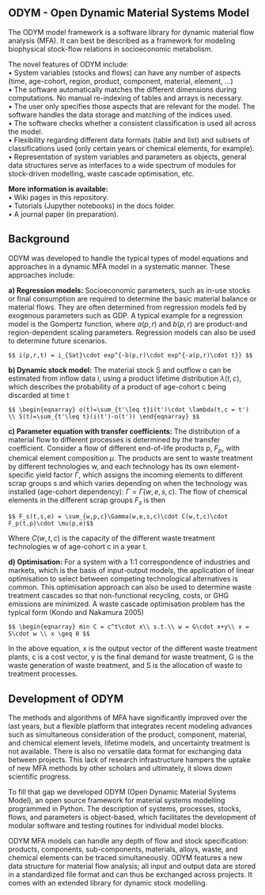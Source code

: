 ## ODYM   -   Open Dynamic Material Systems Model

The ODYM model framework is a software library for dynamic material flow analysis (MFA). It can best be described as a framework for modeling biophysical stock-flow relations in socioeconomic metabolism. 

The novel features of ODYM include:\
•	System variables (stocks and flows) can have any number of aspects (time, age-cohort, region, product, component, material, element, …)\
•	The software automatically matches the different dimensions during computations. No manual re-indexing of tables and arrays is necessary. \
•	The user only specifies those aspects that are relevant for the model. The software handles the data storage and matching of the indices used.\
•	The software checks whether a consistent classification is used all across the model.\
•	Flexibility regarding different data formats (table and list) and subsets of classifications used (only certain years or chemical elements, for example).\
•	Representation of system variables and parameters as objects, general data structures serve as interfaces to a wide spectrum of modules for stock-driven modelling, waste cascade optimisation, etc.

__More information is available:__\
•	Wiki pages in this repository.\
•	Tutorials (Jupyther notebooks) in the docs folder.\
•	A journal paper (in preparation).

## Background

ODYM was developed to handle the typical types of model equations and approaches in a dynamic MFA model in a systematic manner. 
These approaches include:

__a)	Regression models:__ Socioeconomic parameters, such as in-use stocks or final consumption are required to determine the basic material balance or material flows. They are often determined from regression models fed by exogenous parameters such as GDP. A typical example for a regression model is the Gompertz function, where $a(p,r)$ and $b(p,r)$ are product-and region-dependent scaling parameters. Regression models can also be used to determine future scenarios.
	   
	$$ i(p,r,t) = i_{Sat}\cdot exp^{-b(p,r)\cdot exp^{-a(p,r)\cdot t}} $$
     
__b)	Dynamic stock model:__ The material stock S and outflow o can be estimated from inflow data i, using a product lifetime distribution $\lambda(t,c)$, which describes the probability of a product of age-cohort c being discarded at time t 

	$$ \begin{eqnarray} o(t)=\sum_{t'\leq t}i(t')\cdot \lambda(t,c = t') \\ S(t)=\sum_{t'\leq t}(i(t')-o(t')) \end{eqnarray} $$

__c)	Parameter equation with transfer coefficients:__ The distribution of a material flow to different processes is determined by the transfer coefficient. Consider a flow of different end-of-life products p, $F_p$, with chemical element composition $\mu$. The products are sent to waste treatment by different technologies w, and each technology has its own element-specific yield factor $\Gamma$, which assigns the incoming elements to different scrap groups s and which varies depending on when the technology was installed (age-cohort dependency): $\Gamma = \Gamma(w,e,s,c)$. The flow of chemical elements in the different scrap groups $F_s$ is then

	$$ F_s(t,s,e) = \sum_{w,p,c}\Gamma(w,e,s,c)\cdot C(w,t,c)\cdot F_p(t,p)\cdot \mu(p,e)$$

Where $C(w,t,c)$ is the capacity of the different waste treatment technologies w of age-cohort c in a year t.

__d)	Optimisation:__ For a system with a 1:1 correspondence of industries and markets, which is the basis of input-output models, the application of linear optimisation to select between competing technological alternatives is common. This optimisation approach can also be used to determine waste treatment cascades so that non-functional recycling, costs, or GHG emissions are minimized. A waste cascade optimisation problem has the typical form (Kondo and Nakamura 2005)
	
	$$ \begin{eqnarray} min C = c^t\cdot x\\ s.t.\\ w = G\cdot x+y\\ x = S\cdot w \\ x \geq 0 $$
	
In the above equation, x is the output vector of the different waste treatment plants, c is a cost vector, y is the final demand for waste treatment, G is the waste generation of waste treatment, and S is the allocation of waste to treatment processes.
	
## Development of ODYM
The methods and algorithms of MFA have significantly improved over the last years, but a flexible platform that integrates recent modeling advances such as simultaneous consideration of the product, component, material, and chemical element levels, lifetime models, and uncertainty treatment is not available. There is also no versatile data format for exchanging data between projects. This lack of research infrastructure hampers the uptake of new MFA methods by other scholars and ultimately, it slows down scientific progress. 

To fill that gap we developed ODYM (Open Dynamic Material Systems Model), an open source framework for material systems modelling programmed in Python. The description of systems, processes, stocks, flows, and parameters is object-based, which facilitates the development of modular software and testing routines for individual model blocks. 

ODYM MFA models can handle any depth of flow and stock specification: products, components, sub-components, materials, alloys, waste, and chemical elements can be traced simultaneously. ODYM features a new data structure for material flow analysis; all input and output data are stored in a standardized file format and can thus be exchanged across projects. It comes with an extended library for dynamic stock modelling. 

